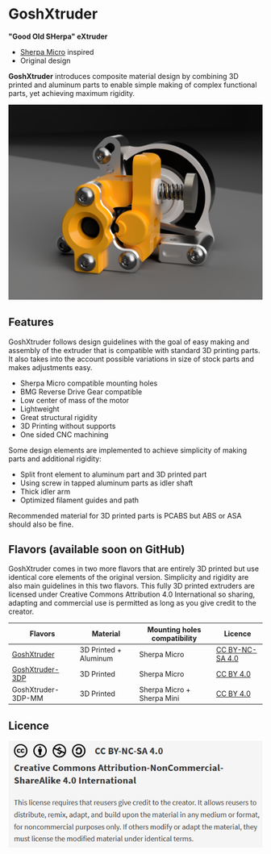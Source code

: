 # GoshXtruder

**"Good Old SHerpa" eXtruder**

 - [Sherpa Micro](https://github.com/Annex-Engineering/Sherpa_Micro-Extruder) inspired
 - Original design

**GoshXtruder** introduces composite material design by combining 3D printed and aluminum parts to enable simple making of complex functional parts, yet achieving maximum rigidity.

[![GoshXtruder](https://github.com/Myo-3dp/GoshXtruder/blob/main/images/GoshXtruder.png?raw=true)](https://raw.githubusercontent.com/Myo-3dp/GoshXtruder/main/images/GoshXtruder.png)
## Features
GoshXtruder follows design guidelines with the goal of easy making and assembly of the extruder that is compatible with standard 3D printing parts. It also takes into the account possible variations in size of stock parts and makes adjustments easy.

 - Sherpa Micro compatible mounting holes
 - BMG Reverse Drive Gear compatible
 - Low center of mass of the motor
 - Lightweight
 - Great structural rigidity
 - 3D Printing without supports
 - One sided CNC machining

Some design elements are implemented to achieve simplicity of making parts and additional rigidity:
 - Split front element to aluminum part and 3D printed part
 - Using screw in tapped aluminum parts as idler shaft
 - Thick idler arm
 - Optimized filament guides and path

Recommended material for 3D printed parts is PCABS but ABS or ASA should also be fine.

## Flavors (available soon on GitHub)
GoshXtruder comes in two more flavors that are entirely 3D printed but use identical core elements of the original version. Simplicity and rigidity are also main guidelines in this two flavors.
This fully 3D printed extruders are licensed under Creative Commons Attribution 4.0 International so sharing, adapting and commercial use is permitted as long as you give credit to the creator.

|Flavors                                                              |Material             |Mounting holes compatibility|Licence                                                              |
|----------------------------------------------------------------|--------------------------|----------------------------|---------------------------------------------------------------------|
|[GoshXtruder](https://github.com/Myo-3dp/GoshXtruder)           |3D Printed + Aluminum     |Sherpa Micro                |[CC BY-NC-SA 4.0](https://creativecommons.org/licenses/by-nc-sa/4.0/)|
|[GoshXtruder-3DP](https://github.com/Myo-3dp/GoshXtruder-3DP)   |3D Printed                |Sherpa Micro                |[CC BY 4.0](https://creativecommons.org/licenses/by/4.0/)            |
|GoshXtruder-3DP-MM                                              |3D Printed                |Sherpa Micro + Sherpa Mini  |[CC BY 4.0](https://creativecommons.org/licenses/by/4.0/)            |


## Licence
[![This work is licensed under Creative Commons Attribution-NonCommercial-ShareAlike 4.0 International](https://github.com/Myo-3dp/GoshXtruder/blob/main/images/Licence.png?raw=true)](https://creativecommons.org/licenses/by-nc-sa/4.0/)

